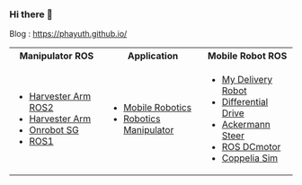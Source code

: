 ### Hi there 👋
Blog : https://phayuth.github.io/

<table>
  <tbody>
    <tr>
      <th align="center">Manipulator ROS</th>
      <th align="center">Application</th>
      <th align="center">Mobile Robot ROS</th>
    </tr>
    <tr>
      <td>
        <ul>
          <li><a href="https://github.com/Phayuth/harvester_arm_ros2">Harvester Arm ROS2</a></li>
          <li><a href="https://github.com/Phayuth/harvester_arm">Harvester Arm</a></li>
          <li><a href="https://github.com/Phayuth/onrobot_sg">Onrobot SG</a></li>
          <li><a href="https://github.com/Phayuth/ros_tutor">ROS1</a></li>
        </ul>
      </td>
      <td>
        <ul>
          <li><a href="https://github.com/Phayuth/mobile_robotics">Mobile Robotics</a></li>
          <li><a href="https://github.com/Phayuth/robotics_manipulator">Robotics Manipulator</a></li>
        </ul>
      </td>
      <td>
        <ul>
          <li><a href="https://github.com/Phayuth/delivery_robot">My Delivery Robot</a></li>
          <li><a href="https://github.com/Phayuth/robotros_sim">Differential Drive</a></li>
          <li><a href="https://github.com/Phayuth/carbot">Ackermann Steer</a></li>
          <li><a href="https://github.com/Phayuth/ros_dcmotor">ROS DCmotor</a></li>
          <li><a href="https://github.com/Phayuth/ros2_coppelia">Coppelia Sim</a></li>
        </ul>
      </td>
    </tr>
  </tbody>
</table>
